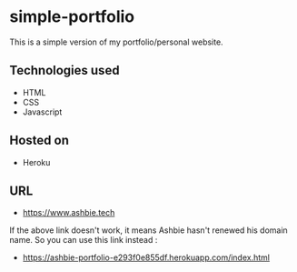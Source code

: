 # simple-portfolio
This is a simple version of my portfolio/personal website.

## Technologies used
- HTML
- CSS
- Javascript

## Hosted on
- Heroku

## URL
- https://www.ashbie.tech

If the above link doesn't work, it means Ashbie hasn't renewed his domain name. So you can use this link instead :

- https://ashbie-portfolio-e293f0e855df.herokuapp.com/index.html

